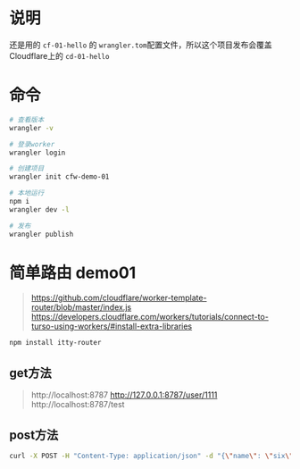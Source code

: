 # 说明

还是用的 `cf-01-hello` 的 `wrangler.tom`配置文件，所以这个项目发布会覆盖Cloudflare上的 `cd-01-hello`

# 命令

```bash
# 查看版本
wrangler -v

# 登录worker
wrangler login

# 创建项目
wrangler init cfw-demo-01

# 本地运行
npm i
wrangler dev -l

# 发布
wrangler publish
```

# 简单路由 demo01

> https://github.com/cloudflare/worker-template-router/blob/master/index.js
> https://developers.cloudflare.com/workers/tutorials/connect-to-turso-using-workers/#install-extra-libraries

```bash
npm install itty-router
```

## get方法  

> http://localhost:8787
> http://127.0.0.1:8787/user/1111
> http://localhost:8787/test

## post方法

```bash
curl -X POST -H "Content-Type: application/json" -d "{\"name\": \"six\"}" localhost:8787/post
```

